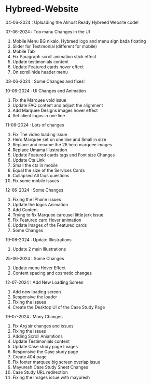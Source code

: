 # Hybreed-Website

04-06-2024 : Uploading the Almost Ready Hybreed Website code!

07-06-2024 : Too manu Changes in the UI 
1. Mobile Menu BG nikalo, Hybreed logo and menu sign bada floating
2. Slider for Testimonial (different for mobile)
3. Mobile Tab
4. Fix Paragraph scroll animation stick effect
5. Update testimonials content
6. Update Featured cards hover effect
7. On scroll hide header menu

08-06-2024 : Some Changes and fixes!

10-06-2024 : UI Changes and Animation 
1. Fix the Marquee void issue
2. Update FAQ content and adjust the alignment
3. Add Marquee Designs images hover effect
4. Set client logos in one line 

11-06-2024 : Lots of changes 
1. Fix The video loading issue
2. Hero Marquee set on one line and Small in size
3. Replace and rename the 28 hero marquee images
4. Replace Umama Illustration
5. Update Featured cards tags and Font size Changes
6. Update Cta Link
7. Small the cta in mobile
8. Equal the size of the Services Cards
9. Collapsed All faqs questions
10. Fix some mobile issues

12-06-2024 : Some Changes
1. Fixing the IPhone issues
2. Update the logos Animation
3. Add Content
4. Trying to fix Marquee carousel little jerk issue
5. Fix Featured card Hover animation
6. Update Images of the Featured cards
7. Some Changes

19-06-2024 : Update Illustrations
1. Update 2 main Illustrations

25-06-2024 : Some Changes 
1. Update menu Hover Effect
2. Content spacing and cosmetic changes


12-07-2024 : Add New Loading Screen
1. Add new loading screen 
2. Responsive the loader
3. Fixing the Issues
4. Create the Desktop UI of the Case Study Page 

19-07-2024 : Many Changes
1. Fix Arg sir changes and issues
2. Fixing the issues
3. Adding Scroll Aniamtions
4. Update Testimonials content
5. Update Case study page Images
6. Responsive the Case study page
7. Create 404 page
8. Fix footer marquee big screen overlap issue
9. Mayuresh Case Study Sheet Changes 
10. Case Study URL redirection
11. Fixing the Images issue with mayuresh
